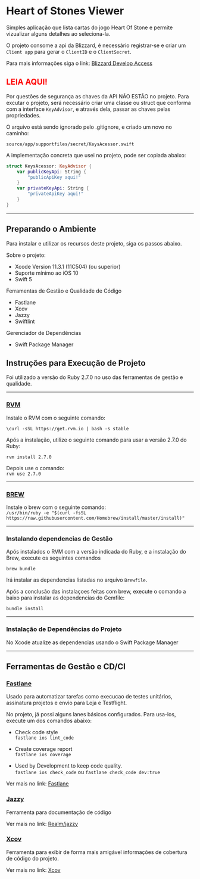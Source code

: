 # Heart of Stones Viewer

Simples aplicação que lista cartas do jogo Heart Of Stone e permite vizualizar alguns detalhes ao seleciona-la.

O projeto consome a api da Blizzard, é necessário  registrar-se e criar um `Client app` para gerar o `ClientID` e o `ClientSecret`.

Para mais informações siga o link: [Blizzard Develop Access](https://develop.battle.net/access/clients/fd740fac011c405d8463225681bb6e86)

## <b> <span style="color:red"> LEIA AQUI! </span> </b>
Por questões de segurança as chaves da API NÃO ESTÃO no projeto. 
Para excutar o projeto, será necessário criar uma classe ou struct que conforma com a interface `KeyAdvisor`, e através dela, passar as chaves pelas propriedades. 

O arquivo está sendo ignorado pelo .gitignore, e criado um novo no caminho: <br>

`source/app/supportfiles/secret/KeysAcessor.swift`

A implementação concreta que usei no projeto, pode ser copiada abaixo: 

``` swift 
struct KeysAcessor: KeyAdvisor {
    var publicKeyApi: String {
        "publicApiKey aqui!"
    }
    var privateKeyApi: String {
        "privateApiKey aqui!"
    }
}
```

---

## Preparando o Ambiente

Para instalar e utilizar os recursos deste projeto, siga os passos abaixo.

Sobre o projeto: <br>
- Xcode Version 11.3.1 (11C504) (ou superior)<br>
- Suporte mínimo ao iOS 10<br>
- Swift 5<br>

Ferramentas de Gestão e Qualidade de Código<br>
- Fastlane
- Xcov
- Jazzy
- Swiftlint

Gerenciador de Dependências<br>
- Swift Package Manager

## Instruções para Execução de Projeto

Foi utilizado a versão do Ruby 2.7.0 no uso das ferramentas de gestão e qualidade.

---

### [RVM](https://rvm.io/)

Instale o RVM com o seguinte comando: <br>

```\curl -sSL https://get.rvm.io | bash -s stable```

Após a instalação, utilize o seguinte comando para usar a versão 2.7.0 do Ruby:

```rvm install 2.7.0```

Depois use o comando: <br>
```rvm use 2.7.0```

---

### [BREW](https://brew.sh/)

Instale o brew com o seguinte comando: <br>
```/usr/bin/ruby -e "$(curl -fsSL https://raw.githubusercontent.com/Homebrew/install/master/install)"```

---
### Instalando dependencias de Gestão

Após instalados o RVM com a versão indicada do Ruby, e a instalação do Brew, execute os seguintes comandos

```brew bundle```

Irá instalar as dependencias listadas no arquivo `Brewfile`.

Após a conclusão das instalaçoes feitas com brew, execute o comando a baixo para instalar as dependencias do Gemfile:

```bundle install```

---

### Instalação de Dependências do Projeto

No Xcode atualize as dependencias usando o Swift Package Manager

---

## Ferramentas de Gestão e CD/CI

### [Fastlane](https://docs.fastlane.tools/getting-started/ios/setup/)

Usado para automatizar tarefas como execucao de testes unitários, assinatura projetos e envio para Loja e Testflight.

No projeto, já possi alguns lanes básicos configurados. Para usa-los, execute um dos comandos abaixo:

- Check code style<br>
```fastlane ios lint_code```

- Create coverage report<br>
```fastlane ios coverage```

- Used by Development to keep code quality.<br>
```fastlane ios check_code``` ou ```fastlane check_code dev:true```

Ver mais no link: [Fastlane](https://fastlane.tools)

### [Jazzy](https://github.com/realm/jazzy)

Ferramenta para documentação de código

Ver mais no link: [Realm/jazzy](https://github.com/realm/jazzy)

### [Xcov](https://github.com/fastlane-community/xcov)

Ferramenta para exibir de forma mais amigável informações de cobertura de código do projeto.

Ver mais no link: [Xcov](https://github.com/fastlane-community/xcov)